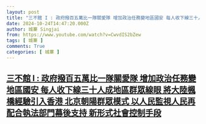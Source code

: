 ```yaml
---
layout: post
title: "三不館 I : 政府撥百五萬比一隊關愛隊 增加政治任務變地區國安 每人收下線三十人成地區群眾線眼 將大陸楓橋經驗引入香港 北京朝陽群眾模式 以人民監視人民再配合執法部門幕後支持 新形式社會控制手段"
date: 2024-10-24T14:47:20.000Z
author: 城寨 Singjai
from: https://www.youtube.com/watch?v=CwvdIS2bZew
tags: [ 城寨 ]
comments: True
categories: [ 城寨 ]
---
```

<!--1729781240000-->
[三不館 I : 政府撥百五萬比一隊關愛隊 增加政治任務變地區國安 每人收下線三十人成地區群眾線眼 將大陸楓橋經驗引入香港 北京朝陽群眾模式 以人民監視人民再配合執法部門幕後支持 新形式社會控制手段](https://www.youtube.com/watch?v=CwvdIS2bZew)
------

<div>

</div>
